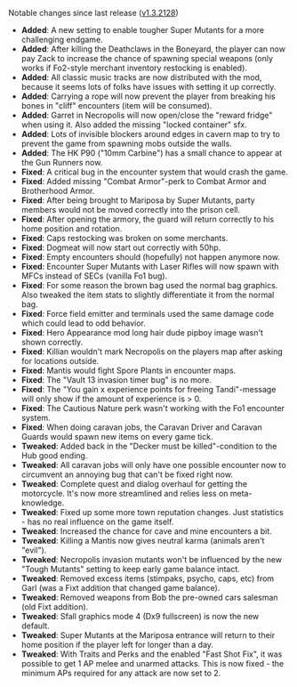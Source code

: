 Notable changes since last release ([v1.3.2128](https://github.com/rotators/Fo1in2/releases/tag/v1.3.2128))
- **Added**: A new setting to enable tougher Super Mutants for a more challenging endgame.
- **Added**: After killing the Deathclaws in the Boneyard, the player can now pay Zack to increase the chance of spawning special weapons (only works if Fo2-style merchant inventory restocking is enabled).
- **Added**: All classic music tracks are now distributed with the mod, because it seems lots of folks have issues with setting it up correctly.
- **Added**: Carrying a rope will now prevent the player from breaking his bones in "cliff" encounters (item will be consumed).
- **Added**: Garret in Necropolis will now open/close the "reward fridge" when using it. Also added the missing "locked container" sfx.
- **Added**: Lots of invisible blockers around edges in cavern map to try to prevent the game from spawning mobs outside the walls.
- **Added**: The HK P90 ("10mm Carbine") has a small chance to appear at the Gun Runners now.
- **Fixed**: A critical bug in the encounter system that would crash the game.
- **Fixed**: Added missing "Combat Armor"-perk to Combat Armor and Brotherhood Armor.
- **Fixed**: After being brought to Mariposa by Super Mutants, party members would not be moved correctly into the prison cell.
- **Fixed**: After opening the armory, the guard will return correctly to his home position and rotation.
- **Fixed**: Caps restocking was broken on some merchants.
- **Fixed**: Dogmeat will now start out correctly with 50hp.
- **Fixed**: Empty encounters should (hopefully) not happen anymore now. 
- **Fixed**: Encounter Super Mutants with Laser Rifles will now spawn with MFCs instead of SECs (vanilla Fo1 bug).
- **Fixed**: For some reason the brown bag used the normal bag graphics. Also tweaked the item stats to slightly differentiate it from the normal bag.
- **Fixed**: Force field emitter and terminals used the same damage code which could lead to odd behavior.
- **Fixed**: Hero Appearance mod long hair dude pipboy image wasn't shown correctly.
- **Fixed**: Killian wouldn't mark Necropolis on the players map after asking for locations outside. 
- **Fixed**: Mantis would fight Spore Plants in encounter maps.
- **Fixed**: The "Vault 13 invasion timer bug" is no more.
- **Fixed**: The "You gain x experience points for freeing Tandi"-message will only show if the amount of experience is > 0.
- **Fixed**: The Cautious Nature perk wasn't working with the Fo1 encounter system.
- **Fixed**: When doing caravan jobs, the Caravan Driver and Caravan Guards would spawn new items on every game tick.
- **Tweaked**: Added back in the "Decker must be killed"-condition to the Hub good ending.
- **Tweaked**: All caravan jobs will only have one possible encounter now to circumvent an annoying bug that can't be fixed right now.
- **Tweaked**: Complete quest and dialog overhaul for getting the motorcycle. It's now more streamlined and relies less on meta-knowledge.
- **Tweaked**: Fixed up some more town reputation changes. Just statistics - has no real influence on the game itself.
- **Tweaked**: Increased the chance for cave and mine encounters a bit.
- **Tweaked**: Killing a Mantis now gives neutral karma (animals aren't "evil").
- **Tweaked**: Necropolis invasion mutants won't be influenced by the new "Tough Mutants" setting to keep early game balance intact.
- **Tweaked**: Removed excess items (stimpaks, psycho, caps, etc) from Garl (was a Fixt addition that changed game balance).
- **Tweaked**: Removed weapons from Bob the pre-owned cars salesman (old Fixt addition).
- **Tweaked**: Sfall graphics mode 4 (Dx9 fullscreen) is now the new default.
- **Tweaked**: Super Mutants at the Mariposa entrance will return to their home position if the player left for longer than a day.
- **Tweaked**: With Traits and Perks and the enabled "Fast Shot Fix", it was possible to get 1 AP melee and unarmed attacks. This is now fixed - the minimum APs required for any attack are now set to 2.
